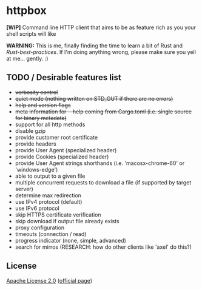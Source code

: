 # httpbox
**[WIP]** Command line HTTP client that aims to be as feature rich as you your shell scripts will like

**WARNING:** This is me, finally finding the time to learn a bit of Rust and _Rust-best-practices_.
If I'm doing anything wrong, please make sure you yell at me... gently. :)

## TODO / Desirable features list

* ~~verbosity control~~
* ~~quiet mode (nothing written on STD_OUT if there are no errors)~~
* ~~help and version flags~~
* ~~meta information for --help coming from Cargo.toml (i.e. single source for binary metadata)~~
* support for all http methods
* disable gzip
* provide customer root certificate
* provide headers
* provide User Agent (specialized header)
* provide Cookies (specialized header)
* provide User Agent strings shorthands (i.e. 'macosx-chrome-60' or 'windows-edge')
* able to output to a given file
* multiple concurrent requests to download a file (if supported by target server)
* determine max redirection
* use IPv4 protocol (default)
* use IPv6 protocol
* skip HTTPS certificate verification
* skip download if output file already exists
* proxy configuration
* timeouts (connection / read)
* progress indicator (none, simple, advanced)
* search for mirros (RESEARCH: how do other clients like 'axel' do this?)

## License

[Apache License 2.0](./LICENSE) ([official page](https://www.apache.org/licenses/LICENSE-2.0))
